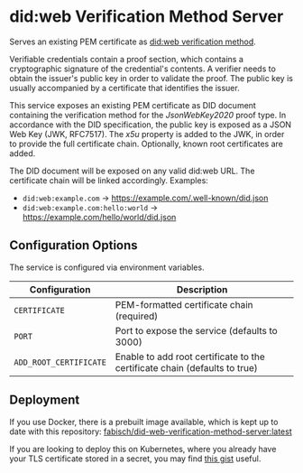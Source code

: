 # did:web Verification Method Server

Serves an existing PEM certificate as [did:web verification method](https://www.w3.org/TR/did-core/#verification-methods).

Verifiable credentials contain a proof section, which contains a cryptographic signature of the credential's contents.
A verifier needs to obtain the issuer's public key in order to validate the proof. The public key is usually accompanied
by a certificate that identifies the issuer.

This service exposes an existing PEM certificate as DID document containing the verification method for the 
_JsonWebKey2020_ proof type. In accordance with the DID specification, the public key is exposed as a JSON Web Key
(JWK, RFC7517). The _x5u_ property is added to the JWK, in order to provide the full certificate chain. Optionally,
known root certificates are added.

The DID document will be exposed on any valid did:web URL. The certificate chain will be linked accordingly. Examples:
- `did:web:example.com` -> https://example.com/.well-known/did.json
- `did:web:example.com:hello:world` -> https://example.com/hello/world/did.json

## Configuration Options

The service is configured via environment variables.

| Configuration          | Description                                                                |
|------------------------|----------------------------------------------------------------------------|
| `CERTIFICATE`          | PEM-formatted certificate chain (required)                                 |
| `PORT`                 | Port to expose the service (defaults to 3000)                              |
| `ADD_ROOT_CERTIFICATE` | Enable to add root certificate to the certificate chain (defaults to true) |

## Deployment

If you use Docker, there is a prebuilt image available, which is kept up to date with this repository:
[fabisch/did-web-verification-method-server:latest](https://hub.docker.com/r/fabisch/did-web-verification-method-server)

If you are looking to deploy this on Kubernetes, where you already have your TLS certificate stored in a secret, you
may find [this gist](https://gist.github.com/FabianScheidt/dd344566715fa82c7db37060ac1e5bea) useful. 
